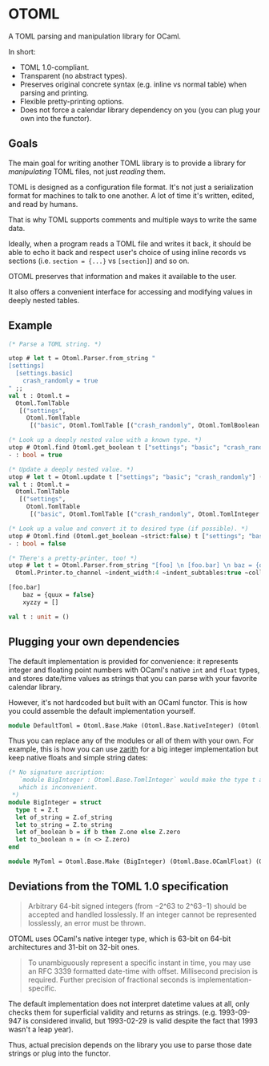# OTOML

A TOML parsing and manipulation library for OCaml.

In short:

* TOML 1.0-compliant.
* Transparent (no abstract types).
* Preserves original concrete syntax (e.g. inline vs normal table) when parsing and printing.
* Flexible pretty-printing options.
* Does not force a calendar library dependency on you (you can plug your own into the functor).

## Goals

The main goal for writing another TOML library is to provide a library for _manipulating_ TOML files, not just _reading_ them.

TOML is designed as a configuration file format.
It's not just a serialization format for machines to talk to one another.
A lot of time it's written, edited, and read by humans.

That is why TOML supports comments and multiple ways to write the same data. 

Ideally, when a program reads a TOML file and writes it back, it should be able to echo it back and respect
user's choice of using inline records vs sections (i.e. `section = {...}` vs `[section]`) and so on.

OTOML preserves that information and makes it available to the user.

It also offers a convenient interface for accessing and modifying values in deeply nested tables.

## Example

```ocaml
(* Parse a TOML string. *)

utop # let t = Otoml.Parser.from_string "
[settings]
  [settings.basic]
    crash_randomly = true
" ;;
val t : Otoml.t =
  Otoml.TomlTable
   [("settings",
     Otoml.TomlTable
      [("basic", Otoml.TomlTable [("crash_randomly", Otoml.TomlBoolean true)])])]

(* Look up a deeply nested value with a known type. *)
utop # Otoml.find Otoml.get_boolean t ["settings"; "basic"; "crash_randomly"] ;;
- : bool = true

(* Update a deeply nested value. *)
utop # let t = Otoml.update t ["settings"; "basic"; "crash_randomly"] (Some (Otoml.TomlInteger 0)) ;;
val t : Otoml.t =
  Otoml.TomlTable
   [("settings",
     Otoml.TomlTable
      [("basic", Otoml.TomlTable [("crash_randomly", Otoml.TomlInteger 0)])])]

(* Look up a value and convert it to desired type (if possible). *)
utop # Otoml.find (Otoml.get_boolean ~strict:false) t ["settings"; "basic"; "crash_randomly"] ;;
- : bool = false

(* There's a pretty-printer, too! *)
utop # let t = Otoml.Parser.from_string "[foo] \n [foo.bar] \n baz = {quux = false} \n xyzzy = [ ] \n" |>
  Otoml.Printer.to_channel ~indent_width:4 ~indent_subtables:true ~collapse_tables:true stdout ;;

[foo.bar]
    baz = {quux = false}
    xyzzy = []

val t : unit = ()
```

## Plugging your own dependencies

The default implementation is provided for convenience: it represents integer and floating point numbers
with OCaml's native `int` and `float` types, and stores date/time values as strings
that you can parse with your favorite calendar library.

However, it's not hardcoded but built with an OCaml functor.
This is how you could assemble the default implementation yourself.

```ocaml
module DefaultToml = Otoml.Base.Make (Otoml.Base.NativeInteger) (Otoml.Base.NativeFloat) (Otoml.Base.StringDate)
```

Thus you can replace any of the modules or all of them with your own.
For example, this is how you can use [zarith](https://opam.ocaml.org/packages/zarith/) for a big integer implementation
but keep native floats and simple string dates:

```ocaml
(* No signature ascription:
   `module BigInteger : Otoml.Base.TomlInteger` would make the type t abstract,
   which is inconvenient.
 *)
module BigInteger = struct
  type t = Z.t
  let of_string = Z.of_string
  let to_string = Z.to_string
  let of_boolean b = if b then Z.one else Z.zero
  let to_boolean n = (n <> Z.zero)
end

module MyToml = Otoml.Base.Make (BigInteger) (Otoml.Base.OCamlFloat) (Otoml.Base.StringDate)
```

## Deviations from the TOML 1.0 specification

>Arbitrary 64-bit signed integers (from −2^63 to 2^63−1) should be accepted and handled losslessly.
>If an integer cannot be represented losslessly, an error must be thrown.

OTOML uses OCaml's native integer type, which is 63-bit on 64-bit architectures and 31-bit on 32-bit ones.

>To unambiguously represent a specific instant in time, you may use an RFC 3339 formatted date-time with offset.
>Millisecond precision is required. Further precision of fractional seconds is implementation-specific.

The default implementation does not interpret datetime values at all,
only checks them for superficial validity and returns as strings.
(e.g. 1993-09-947 is considered invalid, but 1993-02-29 is valid despite the fact that 1993 wasn't a leap year).

Thus, actual precision depends on the library you use to parse those date strings or plug into the functor.
